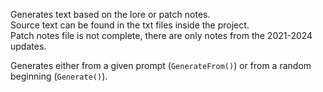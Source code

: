 Generates text based on the lore or patch notes. <br>
Source text can be found in the txt files inside the project. <br>
Patch notes file is not complete, there are only notes from the 2021-2024 updates.<br>

Generates either from a given prompt (`GenerateFrom()`) or from a random beginning (`Generate()`).
